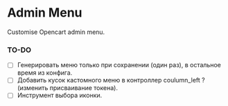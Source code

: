 # Admin Menu

Customise Opencart admin menu.

### TO-DO

- [ ] Генерировать меню только при сохранении (один раз), в остальное время из конфига.
- [ ] Добавить кусок кастомного меню в контроллер coulumn_left ? (изменить присваивание токена).
- [ ] Инструмент выбора иконки.
